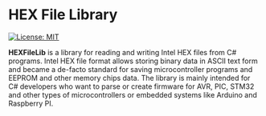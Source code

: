# HEX File Library

[![License: MIT](https://img.shields.io/badge/License-MIT-yellow.svg)](https://github.com/friendly-electronics/HEXFileLib/blob/master/LICENSE)

**HEXFileLib** is a library for reading and writing Intel HEX files from C# programs. Intel HEX file format allows storing binary data in ASCII text form and became a de-facto standard for saving microcontroller programs and EEPROM and other memory chips data. The library is mainly intended for C# developers who want to parse or create firmware for AVR, PIC, STM32 and other types of microcontrollers or embedded systems like Arduino and Raspberry PI.
